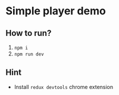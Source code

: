 # Simple player demo

## How to run?
1. `npm i`
2. `npm run dev`

## Hint
- Install `redux devtools` chrome extension